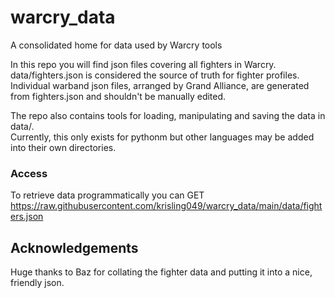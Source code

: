 # warcry_data
A consolidated home for data used by Warcry tools

In this repo you will find json files covering all fighters in Warcry.
data/fighters.json is considered the source of truth for fighter profiles.  
Individual warband json files, arranged by Grand Alliance, are generated from fighters.json and shouldn't be manually edited.  

The repo also contains tools for loading, manipulating and saving the data in data/.  
Currently, this only exists for pythonm but other languages may be added into their own directories.

###  Access
To retrieve data programmatically you can GET https://raw.githubusercontent.com/krisling049/warcry_data/main/data/fighters.json
## Acknowledgements
Huge thanks to Baz for collating the fighter data and putting it into a nice, friendly json.

